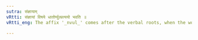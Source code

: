 ```yaml
---
sutra: संज्ञायाम्
vRtti: संज्ञायां विषये धातोर्ण्वुल्प्रत्ययो भवति ॥
vRtti_eng: The affix '_nvul_' comes after the verbal roots, when the word to be formed is an appellative.

---
```

